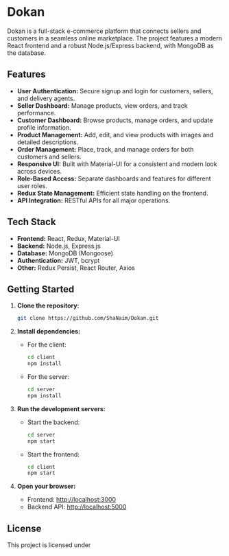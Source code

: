 # Dokan

Dokan is a full-stack e-commerce platform that connects sellers and customers in a seamless online marketplace. The project features a modern React frontend and a robust Node.js/Express backend, with MongoDB as the database.

## Features

- **User Authentication:** Secure signup and login for customers, sellers, and delivery agents.
- **Seller Dashboard:** Manage products, view orders, and track performance.
- **Customer Dashboard:** Browse products, manage orders, and update profile information.
- **Product Management:** Add, edit, and view products with images and detailed descriptions.
- **Order Management:** Place, track, and manage orders for both customers and sellers.
- **Responsive UI:** Built with Material-UI for a consistent and modern look across devices.
- **Role-Based Access:** Separate dashboards and features for different user roles.
- **Redux State Management:** Efficient state handling on the frontend.
- **API Integration:** RESTful APIs for all major operations.

## Tech Stack

- **Frontend:** React, Redux, Material-UI
- **Backend:** Node.js, Express.js
- **Database:** MongoDB (Mongoose)
- **Authentication:** JWT, bcrypt
- **Other:** Redux Persist, React Router, Axios

## Getting Started

1. **Clone the repository:**
   ```sh
   git clone https://github.com/ShaNaim/Dokan.git
   ```

2. **Install dependencies:**
   - For the client:
     ```sh
     cd client
     npm install
     ```
   - For the server:
     ```sh
     cd server
     npm install
     ```

3. **Run the development servers:**
   - Start the backend:
     ```sh
     cd server
     npm start
     ```
   - Start the frontend:
     ```sh
     cd client
     npm start
     ```

4. **Open your browser:**
   - Frontend: [http://localhost:3000](http://localhost:3000)
   - Backend API: [http://localhost:5000](http://localhost:5000)

## License

This project is licensed under
